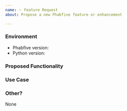 ```yaml
---
name: ✨ Feature Request
about: Propose a new Phabfive feature or enhancement

---
```


<!--
    NOTE: This form is only for proposing specific new features or enhancements.

    Please describe the environment in which you are running Phabfive. Be sure
    that you are running an unmodified instance of the latest stable release
    before submitting a bug report.
-->

### Environment
* Phabfive version: <!-- Example: 1.7.0 -->
* Python version: <!-- Example: 3.7.0 -->

<!--
    Describe in detail the new functionality you are proposing. Include any
    specific changes to schema/rules.

    Include examples of any suggested modifications as they are very commonly used
    as tests in any implemented feature/functionality
-->
### Proposed Functionality



<!--
    Convey an example use case for your proposed feature.
-->
### Use Case


### Other?

None
